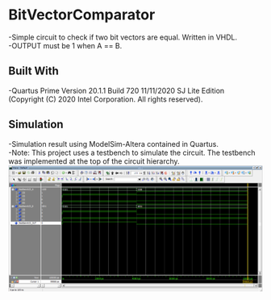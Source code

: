 # BitVectorComparator
-Simple circuit to check if two bit vectors are equal. Written in VHDL.<br />
-OUTPUT must be 1 when A == B.<br />

## Built With
-Quartus Prime Version 20.1.1 Build 720 11/11/2020 SJ Lite Edition<br />
(Copyright (C) 2020 Intel Corporation. All rights reserved).

## Simulation
-Simulation result using ModelSim-Altera contained in Quartus.<br />
-Note: This project uses a testbench to simulate the circuit. The testbench was implemented at the top of the circuit hierarchy.<br />
![alt text](https://github.com/AlexandreLujan/BitVectorComparator/blob/main/Simulation.png?raw=true)
